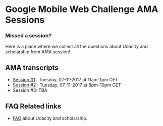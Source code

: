 # Google Mobile Web Challenge AMA Sessions

### Missed a session?

Here is a place where we collect all the questions about Udacity and scholarship from AMA session!

## AMA transcripts
- [Session #1](session-1.md) : Tuesday, 07-11-2017 at 11am-1pm CET
- [Session #2](session-2.md) : Tuesday, 07-11-2017 at 8pm-10pm CET
- Session #3: TBA 

## FAQ Related links
- [FAQ](https://discussions.udacity.com/t/frequently-asked-questions-most-popular-ones-includes-official-answers/430201) about Udacity and scholarship. 
